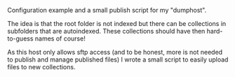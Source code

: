 Configuration example and a small publish script for my "dumphost".

The idea is that the root folder is not indexed but there can be collections in subfolders that are autoindexed.
These collections should have then hard-to-guess names of course!

As this host only allows sftp access (and to be honest, more is not needed to publish and manage published files) I wrote a small script to easily upload files to new collections.

